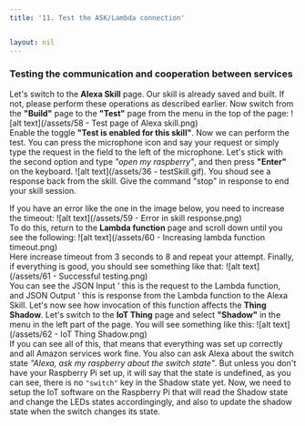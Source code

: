 ```yaml
---
title: '11. Test the ASK/Lambda connection'


layout: nil
---
```

### Testing the communication and cooperation between services

Let's switch to the **Alexa Skill** page. Our skill is already saved and built. If not, please perform these operations as described earlier.
Now switch from the **"Build"** page to the **"Test"** page from the menu in the top of the page:
![alt text](/assets/58 - Test page of Alexa skill.png)   
Enable the toggle **"Test is enabled for this skill"**. Now we can perform the test. You can press the microphone icon and say your request or simply type the request in the field to the left of the microphone. Let's stick with the second option and type *"open my raspberry"*, and then press **"Enter"** on the keyboard.
![alt text](/assets/36 - testSkill.gif).
You shoud see a response back from the skill. Give the command "stop" in response to end your skill session.

If you have an error like the one in the image below, you need to increase the timeout:
![alt text](/assets/59 - Error in skill response.png)    
To do this, return to the **Lambda function** page and scroll down until you see the following:
![alt text](/assets/60 - Increasing lambda function timeout.png)   
Here increase timeout from 3 seconds to 8 and repeat your attempt.
Finally, if everything is good, you should see something like that:
![alt text](/assets/61 - Successful testing.png)    
You can see the JSON Input ' this is the request to the Lambda function, and JSON Output ' this is response from the Lambda function to the Alexa Skill.
Let's now see how invocation of this function affects the **Thing Shadow**. Let's switch to the **IoT Thing** page and select **"Shadow"** in the menu in the left part of the page. You will see something like this:
![alt text](/assets/62 - IoT Thing Shadow.png)   
If you can see all of this, that means that everything was set up correctly and all Amazon services work fine. 
You also can ask Alexa about the switch state *"Alexa, ask my raspberry about the switch state"*. But unless you don't have your Raspberry Pi set up, it will say that the state is undefined, as you can see, there is no `"switch"` key in the Shadow state yet.
Now, we need to setup the IoT software on the Raspberry Pi that will read the Shadow state and change the LEDs states accordingingly, and also to update the shadow state when the switch changes its state.


